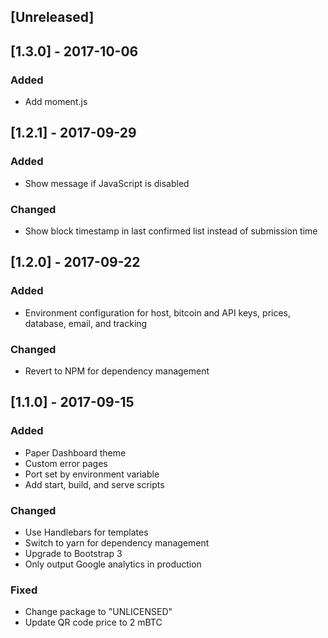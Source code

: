 ## [Unreleased]

## [1.3.0] - 2017-10-06

### Added

* Add moment.js

## [1.2.1] - 2017-09-29

### Added

* Show message if JavaScript is disabled

### Changed

* Show block timestamp in last confirmed list instead of submission time

## [1.2.0] - 2017-09-22

### Added

* Environment configuration for host, bitcoin and API keys, prices, database,
  email, and tracking

### Changed

* Revert to NPM for dependency management

## [1.1.0] - 2017-09-15

### Added

* Paper Dashboard theme
* Custom error pages
* Port set by environment variable
* Add start, build, and serve scripts

### Changed

* Use Handlebars for templates
* Switch to yarn for dependency management
* Upgrade to Bootstrap 3
* Only output Google analytics in production

### Fixed

* Change package to "UNLICENSED"
* Update QR code price to 2 mBTC
